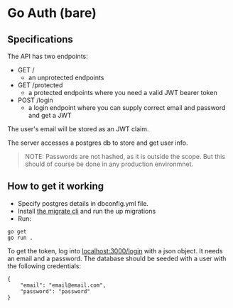 # Go Auth (bare)

## Specifications

The API has two endpoints:

* GET /
    * an unprotected endpoints
* GET /protected
    * a protected endpoints where you need a valid JWT bearer token
* POST /login
    * a login endpoint where you can supply correct email and password and get a JWT

The user's email will be stored as an JWT claim.

The server accesses a postgres db to store and get user info.

> NOTE: Passwords are not hashed, as it is outside the scope. But this should of course be done in any production environmnet.

## How to get it working

* Specify postgres details in dbconfig.yml file.
* Install [the migrate cli](https://github.com/golang-migrate/migrate) and run the up migrations
* Run:
```
go get
go run .
```
To get the token, log into [localhost:3000/login](http://localhost:3000/login) with a json object.
It needs an email and a password. 
The database should be seeded with a user with the following credentials:
```
{
	"email": "email@email.com",
	"password": "password"
}
```
